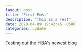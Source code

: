 ```yaml
---
layout: post
title: "First Post"
description: "This is a Test"
date: 2020-04-09 19:42:45 -0500
categories: update
---
```


Testing out the HBA's newest blog
